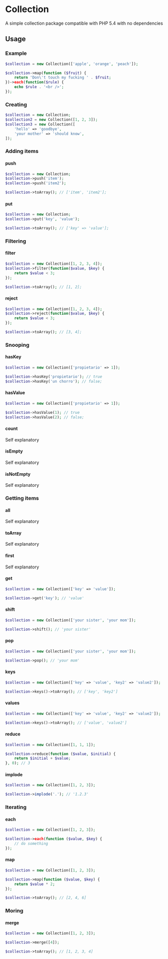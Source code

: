 # Collection

A simple collection package compatible with PHP 5.4 with no dependencies

## Usage

### Example

```php
$collection = new Collection(['apple', 'orange', 'peach']);

$collection->map(function ($fruit) {
    return 'Don\'t touch my fucking ' . $fruit;
})->each(function($rule) {
    echo $rule . '<br />';
});
```

### Creating

```php
$collection = new Collection;
$collection2 = new Collection([1, 2, 3]);
$collection3 = new Collection([
    'hello' => 'goodbye',
    'your mother' => 'should know',
]);
```

### Adding items

#### push

```php
$collection = new Collection;
$collection->push('item');
$collection->push('item2');

$collection->toArray(); // ['item', 'item2'];
```

#### put

```php
$collection = new Collection;
$collection->put('key', 'value');

$collection->toArray(); // ['key' => 'value'];
```

### Filtering

#### filter
```php
$collection = new Collection([1, 2, 3, 4]);
$collection->filter(function($value, $key) {
    return $value < 3;
});

$collection->toArray(); // [1, 2];
```

#### reject
```php
$collection = new Collection([1, 2, 3, 4]);
$collection->reject(function($value, $key) {
    return $value < 3;
});

$collection->toArray(); // [3, 4];
```

### Snooping

#### hasKey
```php
$collection = new Collection(['propietario' => 1]);

$collection->hasKey('propietario'); // true
$collection->hasKey('un chorro'); // false;
```

#### hasValue
```php
$collection = new Collection(['propietario' => 1]);

$collection->hasValue(1); // true
$collection->hasValue(2); // false;
```

#### count

Self explanatory

#### isEmpty

Self explanatory

#### isNotEmpty

Self explanatory



### Getting items

#### all

Self explanatory

#### toArray

Self explanatory

#### first

Self explanatory

#### get

```php
$collection = new Collection(['key' => 'value']);

$collection->get('key'); // 'value'
```

#### shift

```php
$collection = new Collection(['your sister', 'your mom']);

$collection->shift(); // 'your sister'
```

#### pop

```php
$collection = new Collection(['your sister', 'your mom']);

$collection->pop(); // 'your mom'
```

#### keys

```php
$collection = new Collection(['key' => 'value', 'key2' => 'value2']);

$collection->keys()->toArray(); // ['key', 'key2'] 
```

#### values

```php
$collection = new Collection(['key' => 'value', 'key2' => 'value2']);

$collection->keys()->toArray(); // ['value', 'value2'] 
```

#### reduce

```php
$collection = new Collection([1, 1, 1]);

$collection->reduce(function ($value, $initial) {
    return $initial + $value;
}, 0); // 3
```

#### implode

```php
$collection = new Collection([1, 2, 3]);

$collection->implode('.'); // '1.2.3'
```

### Iterating

#### each
```php
$collection = new Collection([1, 2, 3]);

$collection->each(function ($value, $key) {
    // do something
});
```

#### map
```php
$collection = new Collection([1, 2, 3]);

$collection->map(function ($value, $key) {
    return $value * 2;
});

$collection->toArray(); // [2, 4, 6]
```

### Moring

#### merge
```php
$collection = new Collection([1, 2, 3]);

$collection->merge([4]);

$collection->toArray(); // [1, 2, 3, 4]
```
